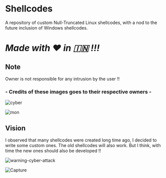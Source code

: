 # Shellcodes
A repository of custom Null-Truncated Linux shellcodes, with a nod to the future inclusion of Windows shellcodes.

# ***Made with :heart: in :india: !!!***	


## Note

Owner is not responsible for any intrusion by the user !!

### - Credits of these images goes to their respective owners - 

![cyber](https://github.com/vatsalgupta67/Shellcodes/assets/71017420/0fabaef0-ea69-40c0-b8b6-2e9a80fd9179)


![mon](https://github.com/vatsalgupta67/Shellcodes/assets/71017420/66bca97e-bc7f-488d-b936-63991a39b29c)

## **Vision**

I observed that many shellcodes were created long time ago, I decided to write some custom ones. The old shellcodes will also work. But I think, with time the new ones should also be developed !!

![warning-cyber-attack](https://github.com/vatsalgupta67/Shellcodes/assets/71017420/d69b9910-b111-4021-b65b-ac83971e833e)

![Capture](https://github.com/vatsalgupta67/Shellcodes/assets/71017420/af1672c1-5eb6-4f4a-876a-368e3fce30bd)



